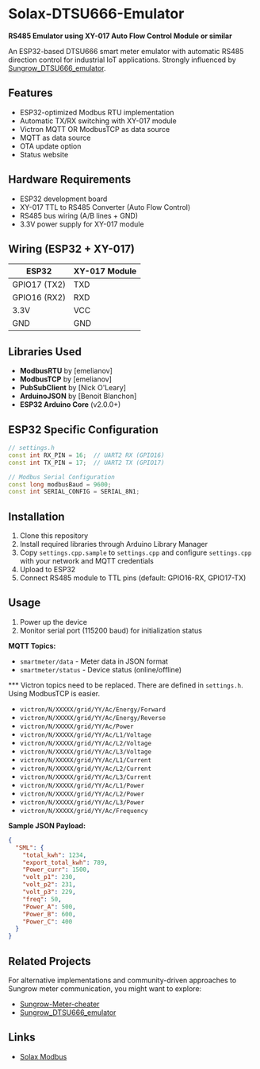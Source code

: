 # Solax-DTSU666-Emulator

**RS485 Emulator using XY-017 Auto Flow Control Module or similar**

An ESP32-based DTSU666 smart meter emulator with automatic RS485 direction control for industrial IoT applications.
Strongly influenced by [Sungrow_DTSU666_emulator](https://github.com/Egyras/Sungrow_DTSU666_emulator).

## Features
- ESP32-optimized Modbus RTU implementation
- Automatic TX/RX switching with XY-017 module
- Victron MQTT OR ModbusTCP as data source
- MQTT as data source
- OTA update option
- Status website


## Hardware Requirements
- ESP32 development board
- XY-017 TTL to RS485 Converter (Auto Flow Control)
- RS485 bus wiring (A/B lines + GND)
- 3.3V power supply for XY-017 module

## Wiring (ESP32 + XY-017)
| ESP32         | XY-017 Module |
|---------------|---------------|
| GPIO17 (TX2)  | TXD            |
| GPIO16 (RX2)  | RXD            |
| 3.3V          | VCC           |
| GND           | GND           |


## Libraries Used
- **ModbusRTU** by [emelianov]
- **ModbusTCP** by [emelianov]
- **PubSubClient** by [Nick O'Leary]
- **ArduinoJSON** by [Benoit Blanchon]
- **ESP32 Arduino Core** (v2.0.0+)

## ESP32 Specific Configuration
```cpp
// settings.h
const int RX_PIN = 16;  // UART2 RX (GPIO16)
const int TX_PIN = 17;  // UART2 TX (GPIO17)

// Modbus Serial Configuration
const long modbusBaud = 9600;
const int SERIAL_CONFIG = SERIAL_8N1;
```
## Installation
1. Clone this repository
2. Install required libraries through Arduino Library Manager
3. Copy `settings.cpp.sample` to `settings.cpp` and configure `settings.cpp` with your network and MQTT credentials
4. Upload to ESP32
5. Connect RS485 module to TTL pins (default: GPIO16-RX, GPIO17-TX)

## Usage
1. Power up the device
2. Monitor serial port (115200 baud) for initialization status

**MQTT Topics:**
- `smartmeter/data` - Meter data in JSON format
- `smartmeter/status` - Device status (online/offline)

*** Victron topics need to be replaced. There are defined in `settings.h`. Using ModbusTCP is easier.
- `victron/N/XXXXX/grid/YY/Ac/Energy/Forward`
- `victron/N/XXXXX/grid/YY/Ac/Energy/Reverse`
- `victron/N/XXXXX/grid/YY/Ac/Power`
- `victron/N/XXXXX/grid/YY/Ac/L1/Voltage`
- `victron/N/XXXXX/grid/YY/Ac/L2/Voltage`
- `victron/N/XXXXX/grid/YY/Ac/L3/Voltage`
- `victron/N/XXXXX/grid/YY/Ac/L1/Current`
- `victron/N/XXXXX/grid/YY/Ac/L2/Current`
- `victron/N/XXXXX/grid/YY/Ac/L3/Current`
- `victron/N/XXXXX/grid/YY/Ac/L1/Power`
- `victron/N/XXXXX/grid/YY/Ac/L2/Power`
- `victron/N/XXXXX/grid/YY/Ac/L3/Power`
- `victron/N/XXXXX/grid/YY/Ac/Frequency`

**Sample JSON Payload:**
```json
{
  "SML": {
    "total_kwh": 1234,
    "export_total_kwh": 789,
    "Power_curr": 1500,
    "volt_p1": 230,
    "volt_p2": 231,
    "volt_p3": 229,
    "freq": 50,
    "Power_A": 500,
    "Power_B": 600,
    "Power_C": 400
  }
}
```
## Related Projects

For alternative implementations and community-driven approaches to Sungrow meter communication, you might want to explore:
- [Sungrow-Meter-cheater](https://github.com/Linux-RISC/Sungrow-Meter-cheater)
- [Sungrow_DTSU666_emulator](https://github.com/Egyras/Sungrow_DTSU666_emulator)

## Links
- [Solax Modbus](https://ar.solaxpower.com/uploads/file/dtsu666-user-manual-en.pdf)
